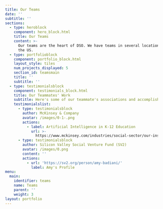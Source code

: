```yaml
---
title: Our Teams
date: ''
subtitle: ''
sections:
  - type: heroblock
    component: hero_block.html
    title: Our Teams
    content: >-
      Our teams are the heart of DSO. We have teams in several locations around
      the US.
  - type: portfolioblock
    component: portfolio_block.html
    layout_style: tiles
    num_projects_displayed: 5
    section_id: teamsmain
    title: ''
    subtitle: ''
  - type: testimonialsblock
    component: testimonials_block.html
    title: Our Teammates' Work
    subtitle: Here's some of our teammate's associations and accomplishments
    testimonialslist:
      - type: testimonialsblock
        author: McKinsey & Company
        avatar: /images/0-1-.png
        actions:
          - label: Artificial Intelligence in K-12 Education
            url: >-
              https://www.mckinsey.com/industries/social-sector/our-insights/how-artificial-intelligence-will-impact-k-12-teachers
      - type: testimonialsblock
        author: Silicon Valley Social Venture Fund (SV2)
        avatar: /images/0.png
        content: ''
        actions:
          - url: 'https://sv2.org/person/amy-badiani/'
            label: Amy's Profile
menu:
  main:
    identifier: teams
    name: Teams
    parent: ''
    weight: 3
layout: portfolio
---
```

